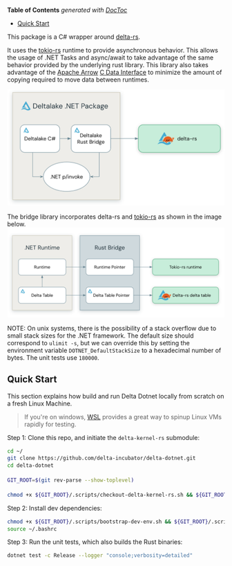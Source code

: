 <!-- START doctoc generated TOC please keep comment here to allow auto update -->
<!-- DON'T EDIT THIS SECTION, INSTEAD RE-RUN doctoc TO UPDATE -->
**Table of Contents**  *generated with [DocToc](https://github.com/thlorenz/doctoc)*

- [Quick Start](#quick-start)

<!-- END doctoc generated TOC please keep comment here to allow auto update -->

This package is a C# wrapper around [delta-rs](https://github.com/delta-io/delta-rs/tree/rust-v0.17.0).

It uses the [tokio-rs](https://tokio.rs/) runtime to provide asynchronous behavior. This allows the usage of .NET Tasks and async/await to take advantage of the same behavior provided by the underlying rust library.
This library also takes advantage of the [Apache Arrow](https://github.com/apache/arrow/blob/main/csharp/README.md) [C Data Interface](https://arrow.apache.org/docs/format/CDataInterface.html) to minimize the amount of copying required to move data between runtimes.

![alt text](/media/images/delta-dot-net-pkg.png "Using a Rust bridge library with .NET p/invoke")

The bridge library incorporates delta-rs and [tokio-rs](https://tokio.rs/) as shown in the image below.
![alt text](/media/images/bridge-library.png "Rust bridge library with tokio")

NOTE: On unix systems, there is the possibility of a stack overflow due to small stack sizes for the .NET framework. The default size should correspond to `ulimit -s`, but we can override this by setting the environment variable `DOTNET_DefaultStackSize` to a hexadecimal number of bytes. The unit tests use `180000`.

## Quick Start

This section explains how build and run Delta Dotnet locally from scratch on a fresh Linux Machine. 
> If you're on windows, [WSL](https://learn.microsoft.com/en-us/windows/wsl/install) provides a great way to spinup Linux VMs rapidly for testing.

Step 1: Clone this repo, and initiate the `delta-kernel-rs` submodule:

```bash
cd ~/
git clone https://github.com/delta-incubator/delta-dotnet.git
cd delta-dotnet

GIT_ROOT=$(git rev-parse --show-toplevel)

chmod +x ${GIT_ROOT}/.scripts/checkout-delta-kernel-rs.sh && ${GIT_ROOT}/.scripts/checkout-delta-kernel-rs.sh
```

Step 2: Install dev dependencies:

```bash
chmod +x ${GIT_ROOT}/.scripts/bootstrap-dev-env.sh && ${GIT_ROOT}/.scripts/bootstrap-dev-env.sh
source ~/.bashrc
```

Step 3: Run the unit tests, which also builds the Rust binaries:

```bash
dotnet test -c Release --logger "console;verbosity=detailed"
```